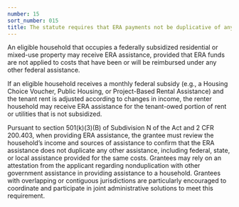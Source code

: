 ```yaml
---
number: 15
sort_number: 015
title: The statute requires that ERA payments not be duplicative of any other federally funded rental assistance provided to an eligible household. Are tenants of federally subsidized housing, e.g., Low Income Housing Credit, Public Housing, or Indian Housing Block Grant-assisted properties, eligible for ERA?
---
```


An eligible household that occupies a federally subsidized residential or mixed-use property may receive ERA assistance, provided that ERA funds are not applied to costs that have been or will be reimbursed under any other federal assistance. 

If an eligible household receives a monthly federal subsidy (e.g., a Housing Choice Voucher, Public Housing, or Project-Based Rental Assistance) and the tenant rent is adjusted according to changes in income, the renter household may receive ERA assistance for the tenant-owed portion of rent or utilities that is not subsidized.

Pursuant to section 501(k)(3)(B) of Subdivision N of the Act and 2 CFR 200.403, when providing ERA assistance, the grantee must review the household’s income and sources of assistance to confirm that the ERA assistance does not duplicate any other assistance, including federal, state, or local assistance provided for the same costs. Grantees may rely on an attestation from the applicant regarding nonduplication with other government assistance in providing assistance to a household. Grantees with overlapping or contiguous jurisdictions are particularly encouraged to coordinate and participate in joint
administrative solutions to meet this requirement.